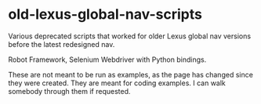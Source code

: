 # old-lexus-global-nav-scripts
Various deprecated scripts that worked for older Lexus global nav versions before the latest redesigned nav.

Robot Framework, Selenium Webdriver with Python bindings.

These are not meant to be run as examples, as the page has changed since they were created.  They are meant for coding examples.  I can walk somebody through them if requested.
